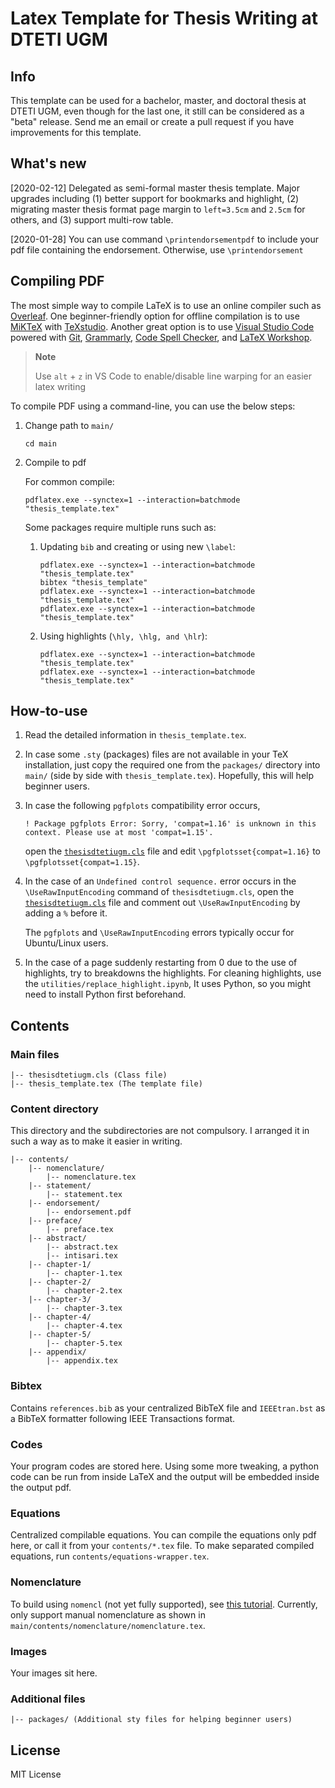 # Latex Template for Thesis Writing at DTETI UGM

## Info

This template can be used for a bachelor, master, and doctoral thesis at DTETI UGM, even though for the last one, it still can be considered as a "beta" release. Send me an email or create a pull request if you have improvements for this template.

## What's new

[2020-02-12] Delegated as semi-formal master thesis template. Major upgrades including (1) better support for bookmarks and highlight, (2) migrating master thesis format page margin to `left=3.5cm` and `2.5cm` for others, and (3) support multi-row table.

[2020-01-28] You can use command `\printendorsementpdf` to include your pdf file containing the endorsement. Otherwise, use `\printendorsement`

## Compiling PDF

The most simple way to compile LaTeX is to use an online compiler such as [Overleaf](https://www.overleaf.com/). One beginner-friendly option for offline compilation is to use [MiKTeX](https://miktex.org/) with [TeXstudio](https://www.texstudio.org/). Another great option is to use [Visual Studio Code](https://code.visualstudio.com/) powered with [Git](https://git-scm.com), [Grammarly](https://marketplace.visualstudio.com/items?itemName=znck.grammarly), [Code Spell Checker](https://marketplace.visualstudio.com/items?itemName=streetsidesoftware.code-spell-checker), and [LaTeX Workshop](https://marketplace.visualstudio.com/items?itemName=James-Yu.latex-workshop).

> **Note**
>
> Use `alt` + `z` in VS Code to enable/disable line warping for an easier latex writing

To compile PDF using a command-line, you can use the below steps:

1. Change path to `main/`

    ```shell
    cd main
    ```

1. Compile to pdf

    For common compile:

    ```shell
    pdflatex.exe --synctex=1 --interaction=batchmode "thesis_template.tex"
    ```

    Some packages require multiple runs such as:

    1. Updating `bib` and creating or using new `\label`:

        ```shell
        pdflatex.exe --synctex=1 --interaction=batchmode "thesis_template.tex"
        bibtex "thesis_template"
        pdflatex.exe --synctex=1 --interaction=batchmode "thesis_template.tex"
        pdflatex.exe --synctex=1 --interaction=batchmode "thesis_template.tex"
        ```

    1. Using highlights (`\hly, \hlg, and \hlr`):

        ```shell
        pdflatex.exe --synctex=1 --interaction=batchmode "thesis_template.tex"
        pdflatex.exe --synctex=1 --interaction=batchmode "thesis_template.tex"
        ```

## How-to-use

1. Read the detailed information in `thesis_template.tex`.

1. In case some `.sty` (packages) files are not available in your TeX installation, just copy the required one from the `packages/` directory into `main/` (side by side with `thesis_template.tex`). Hopefully, this will help beginner users.

1. In case the following `pgfplots` compatibility error occurs,

    ```plaintext
    ! Package pgfplots Error: Sorry, 'compat=1.16' is unknown in this context. Please use at most 'compat=1.15'.
    ```

    open the [`thesisdtetiugm.cls`](main/thesisdtetiugm.cls) file and edit `\pgfplotsset{compat=1.16}` to `\pgfplotsset{compat=1.15}`.  

1. In the case of an `Undefined control sequence.` error occurs in the `\UseRawInputEncoding` command of `thesisdtetiugm.cls`, open the [`thesisdtetiugm.cls`](main/thesisdtetiugm.cls) file and comment out `\UseRawInputEncoding` by adding a `%` before it.

    The `pgfplots` and `\UseRawInputEncoding` errors typically occur for Ubuntu/Linux users.

1. In the case of a page suddenly restarting from 0 due to the use of highlights, try to breakdowns the highlights. For cleaning highlights, use the `utilities/replace_highlight.ipynb`, It uses Python, so you might need to install Python first beforehand.

## Contents

### Main files

```plaintext
|-- thesisdtetiugm.cls (Class file)
|-- thesis_template.tex (The template file)
```

### Content directory

This directory and the subdirectories are not compulsory. I arranged it in such a way as to make it easier in writing.

```plaintext
|-- contents/
    |-- nomenclature/
        |-- nomenclature.tex
    |-- statement/
        |-- statement.tex
    |-- endorsement/
        |-- endorsement.pdf
    |-- preface/
        |-- preface.tex
    |-- abstract/
        |-- abstract.tex
        |-- intisari.tex
    |-- chapter-1/
        |-- chapter-1.tex
    |-- chapter-2/
        |-- chapter-2.tex
    |-- chapter-3/
        |-- chapter-3.tex
    |-- chapter-4/
        |-- chapter-4.tex
    |-- chapter-5/
        |-- chapter-5.tex
    |-- appendix/
        |-- appendix.tex
```

### Bibtex

Contains `references.bib` as your centralized BibTeX file and `IEEEtran.bst` as a BibTeX formatter following IEEE Transactions format.

### Codes

Your program codes are stored here. Using some more tweaking, a python code can be run from inside LaTeX and the output will be embedded inside the output pdf.

### Equations

Centralized compilable equations. You can compile the equations only pdf here, or call it from your `contents/*.tex` file. To make separated compiled equations, run `contents/equations-wrapper.tex`.

### Nomenclature

To build using `nomencl` (not yet fully supported), see [this tutorial](https://bytefreaks.net/applications/using-nomenclature-in-texstudio). Currently, only support manual nomenclature as shown in `main/contents/nomenclature/nomenclature.tex`.

### Images

Your images sit here.

### Additional files

```plaintext
|-- packages/ (Additional sty files for helping beginner users)
```

## License

MIT License
